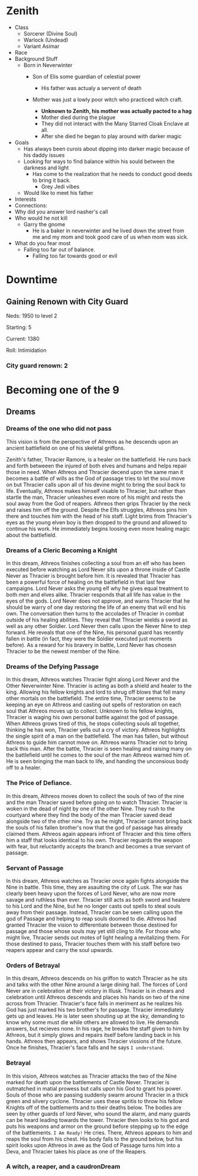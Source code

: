 # Zenith

- Class
  - Sorcerer (Divine Soul)
  - Warlock (Undead)
  - Variant Asimar
- Race
- Background Stuff
  - Born in Neverwinter
    - Son of Elis some guardian of celestial power

      - His father was actualy a servent of death
    - Mother was just a lowly poor witch who practiced witch craft.

      - **Unknown to Zenith, his mother was actually pacted to a hag**
      - Mother died during the plague
      - They did not interact with the Many Starred Cloak Enclave at all.
      - After she died he began to play around with darker magic
- Goals
  - Has always been curois about dipping into darker magic because of his daddy issues
  - Looking for ways to find balance within his sould between the darkness and light
    - Has come to the realization that he needs to conduct good deeds to bring it back.
      - Grey Jedi vibes
  - Would like to meet his father
- Interests
- Connections:
- Why did you answer lord nasher's call
- Who would he not kill
  - Garry the gnome
    - He is a baker in neverwinter and he lived down the street from me and my mom and took good care of us when mom was sick.
- What do you fear most
  - Falling too far out of balance.
    - Falling too far towards good or evil

# Downtime

## Gaining Renown with City Guard

Neds: 1950 to level 2

Starting: 5

Current: 1380

Roll: Intimidation

### City guard renown: 2

# Becoming one of the 9

## Dreams

### Dreams of the one who did not pass

This vision is from the perspective of Athreos as he descends upon an ancient battlefield on one of his skeletal griffons.

Zenith's father, Thracier Ramore, is a healer on the battlefield. He runs back and forth betweeen the injured of both elves and humans and helps repair those in need. When Athreos and Thracier decend upon the same man it becomes a battle of wills as the God of passage tries to let the soul move on but Thracier calls upon all of his devine might to bring the soul back to life. Eventually, Athreos makes himself visable to Thracier, but rather than startle the man, Thracier unleashes even more of his might and rests the soul away from the God of reapers. Athreos then grips Thracier by the neck and raises him off the ground. Despite the Elfs struggles, Athreos pins him there and touches him with the head of his staff. Light brims from Thracier's eyes as the young elven boy is then dropped to the ground and allowed to continue his work. He immediately begins loosing even more healing magic about the battlefield.

### Dreams of a Cleric Becoming a Knight

In this dream, Athreos finishes collecting a soul from an elf who has been executed before watching as Lord Never sits upon a throne inside of Castle Never as Thracier is brought before him. It is revealed that Thracier has been a powerful force of healing on the battlefield in that last few campaigns. Lord Never asks the young elf why he gives equal treatment to both men and elves alike. Thracier responds that all life has value in the eyes of the gods. Lord Never does not approve, and warns Thracier that he should be warry of one day restoring the life of an enemy that will end his own. The conversation then turns to the accolades of Thracier in combat outside of his healing abilities. They reveal that Thracier wields a sword as well as any other Soldier. Lord Never then calls upon the Never Nine to step forward. He reveals that one of the Nine, his personal guard has recently fallen in battle (in fact, they were the Soldier executed just moments before). As a reward for his bravery in battle, Lord Never has chosesn Thracier to be the newest member of the Nine.

### Dreams of the Defying Passage

In this dream, Athreos watches Thracier fight along Lord Never and the Other Neverwinter Nine. Thracier is acting as both a shield and healer to the king. Allowing his fellow knights and lord to shrug off blows that fell many other mortals on the battlefield. The entire time, Thracier seems to be keeping an eye on Athreos and casting out spells of restoration on each soul that Athreos moves up to collect. Unknown to his fellow knights, Thracier is waging his own personal battle against the god of passage. When Athreos grows tired of this, he stops collecting souls all together, thinking he has won, Thracier yells out a cry of victory. Athreos highlights the single spirit of a man on the battlefield. The man has fallen, but without Athreos to guide him cannot move on. Athreos warns Thracier not to bring back this man. After the battle, Thracier is seen healing and raising many on the battlefield until he comes to the soul of the man Athreos warned him of. He is seen bringing the man back to life, and handing the unconsious body off to a healer.

### The Price of Defiance.

In this dream, Athreos moves down to collect the souls of two of the nine and the man Thracier saved before going on to watch Thracier. Thracier is woken in the dead of night by one of the other Nine. They rush to the courtyard where they find the body of the man Thracier saved dead alongside two of the other nine. Try as he might, Thracier cannot bring back the souls of his fallen brother's now that the god of passage has already claimed them. Athreos again appears infront of Thracier and this time offers him a staff that looks identical to his own. Thracier reguards the weapon with fear, but reluctantly accepts the branch and becomes a true servant of passage.

### Servant of Passage

In this dream, Athreos watches as Thracier once again fights alongside the Nine in battle. This time, they are asaulting the city of Lusk. The war has clearly been heavy upon the forces of Lord Never, who are now more savage and ruthless than ever. Thracier still acts as both sword and healere to his Lord and the Nine, but he no longer casts out spells to steal souls away from their passage. Instead, Thracier can be seen calling upon the god of Passage and helping to reap souls doomed to die. Athreos had granted Thracier the vision to differentiate between those destined for passage and those whose souls may yet still cling to life. For those who might live, Thracier sends out motes of light healing a revitalizing them. For those destined to pass, Thracier touches them with his staff before two reapers appear and carry the soul upwards.

### Orders of Betrayal

In this dream, Athreos descends on his griffon to watch Thracier as he sits and talks with the other Nine around a large dining hall. The forces of Lord Never are in celebration at their victory in Illusk. Thracier is in chears and celebration until Athreos descends and places his hands on two of the nine across from Thracier. Thracier's face falls in meriment as he realizes his God has just marked his two brother's for passage. Thracier immediately gets up and leaves. He is later seen shouting up at the sky, demanding to know why some must die while others are allowed to live. He demands answers, but recieves none. In his rage, he breaks the staff given to him by Athreos, but it simply glows and repairs itself before landing back in his hands. Athreos then appears, and shows Thracier vissions of the future. Once he finishes, Thracier's face falls and he says `I understand`.

### Betrayal

In this vision, Athreos watches as Thracier attacks the two of the Nine marked for death upon the battlements of Castle Never. Thracier is outmatched in matial prowess but calls upon his God to grant his power. Souls of those who are passing suddenly swarm around Thracier in a thick green and silvery cyclone. Thracier uses these spritis to throw his fellow Knights off of the battlements and to their deaths below. The bodies are seen by other guards of lord Never, who sound the alarm, and many guards can be heard leading towards the tower. Thracier then looks to his god and puts his weapons and armor on the ground before stepping up to the edge of the battlements. `I Am Ready!` He cries.  There, Athreos appears to him and reaps the soul from his chest. His body falls to the ground below, but his spirit looks upon Athreos in awe as the God of Passage turns him into a Deva, and Thracier takes his place as one of the Reapers.

### A witch, a reaper, and a caudronDream
